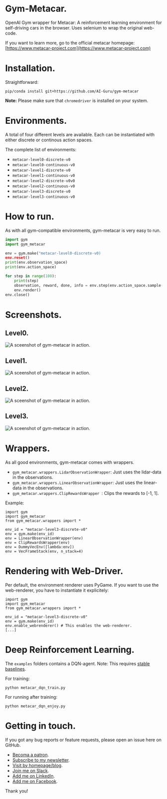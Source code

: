 # Gym-Metacar.

OpenAI Gym wrapper for Metacar: A reinforcement learning environment for self-driving cars in the browser. Uses selenium to wrap the original web-code.

If you want to learn more, go to the official metacar homepage:
[https://www.metacar-project.com](https://www.metacar-project.com)


# Installation.

Straightforward:

```
pip/conda install git+https://github.com/AI-Guru/gym-metacar
```

**Note:** Please make sure that ```chromedriver``` is installed on your system.

# Environments.

A total of four different levels are available. Each can be instantiated with either discrete or continous action spaces.

The complete list of environments:


- ```metacar-level0-discrete-v0```
- ```metacar-level0-continuous-v0```
- ```metacar-level1-discrete-v0```
- ```metacar-level1-continuous-v0```
- ```metacar-level2-discrete-v0v0```
- ```metacar-level2-continuous-v0```
- ```metacar-level3-discrete-v0```
- ```metacar-level3-continuous-v0```


# How to run.

As with all gym-compatible environments, gym-metacar is very easy to run.

```python
import gym
import gym_metacar

env = gym.make("metacar-level0-discrete-v0)
env.reset()
print(env.observation_space)
print(env.action_space)

for step in range(100):
    print(step)
    observation, reward, done, info = env.step(env.action_space.sample())
    env.render()
env.close()
```

# Screenshots.

## Level0.

![A sceenshot of gym-metacar in action.](assets/screenshot-level0.jpg)

## Level1.

![A sceenshot of gym-metacar in action.](assets/screenshot-level1.jpg)

## Level2.

![A sceenshot of gym-metacar in action.](assets/screenshot-level2.jpg)

## Level3.

![A sceenshot of gym-metacar in action.](assets/screenshot-level3.jpg)


# Wrappers.

As all good environments, gym-metacar comes with wrappers.

- ```gym_metacar.wrappers.LidarObservationWrapper```: Just uses the lidar-data in the observations.
- ```gym_metacar.wrappers.LinearObservationWrapper```: Just uses the linear-data in the observations.
- ```gym_metacar.wrappers.ClipRewardsWrapper ```: Clips the rewards to [-1, 1].


Example:

```
import gym
import gym_metacar
from gym_metacar.wrappers import *

env_id = "metacar-level3-discrete-v0"
env = gym.make(env_id)
env = LinearObservationWrapper(env)
env = ClipRewardsWrapper(env)
env = DummyVecEnv([lambda:env])
env = VecFrameStack(env, n_stack=4)
```

# Rendering with Web-Driver.

Per default, the environment renderer uses PyGame. If you want to use the web-renderer, you have to instantiate it explicitely:

```
import gym
import gym_metacar
from gym_metacar.wrappers import *

env_id = "metacar-level3-discrete-v0"
env = gym.make(env_id)
env.enable_webrenderer() # This enables the web-renderer.
[...]
```

# Deep Reinforcement Learning.

The ```examples``` folders contains a DQN-agent. Note: This requires [stable baselines](https://github.com/hill-a/stable-baselines).

For training:

```
python metacar_dqn_train.py
```

For running after training:

```
python metacar_dqn_enjoy.py
```

# Getting in touch.

If you got any bug reports or feature requests, please open an issue here on GitHub.

- [Becoma a patron](https://www.patreon.com/ai_guru).
- [Subscribe to my newsletter](http://ai-guru.de/newsletter/).
- [Visit by homepage/blog](http://ai-guru.de/).
- [Join me on Slack](https://join.slack.com/t/ai-guru/shared_invite/enQtNDEzNjUwMTIwODM0LTdlOWQ1ZTUyZmQ5YTczOTUxYzk2YWI4ZmE0NTdmZGQxMmUxYmUwYmRhMDg1ZDU0NTUxMDI2OWVkOGFjYTViOGQ).
- [Add me on LinkedIn](https://www.linkedin.com/in/dr-tristan-behrens-ai-guru-734967a2/).
- [Add me on Facebook](https://www.facebook.com/AIGuruTristanBehrens).

Thank you!